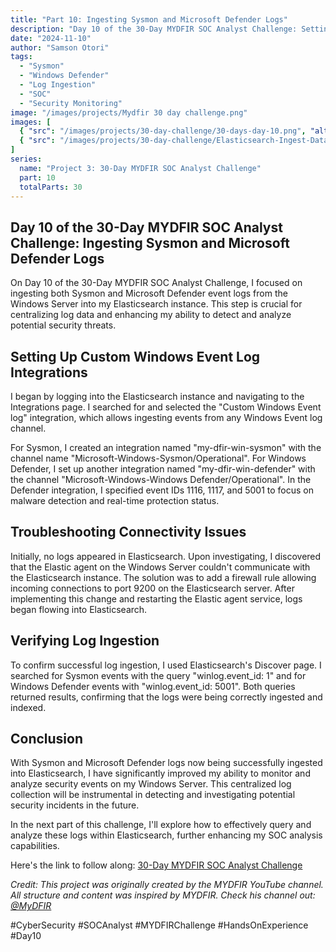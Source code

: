 ```yaml
---
title: "Part 10: Ingesting Sysmon and Microsoft Defender Logs"
description: "Day 10 of the 30-Day MYDFIR SOC Analyst Challenge: Setting up log ingestion from Windows Server to Elasticsearch for enhanced security monitoring."
date: "2024-11-10"
author: "Samson Otori"
tags:
  - "Sysmon"
  - "Windows Defender"
  - "Log Ingestion"
  - "SOC"
  - "Security Monitoring"
image: "/images/projects/Mydfir 30 day challenge.png"
images: [
  { "src": "/images/projects/30-day-challenge/30-days-day-10.png", "alt": "30 Days MYDFIR SOC Analyst Challenge Day 10" },
  { "src": "/images/projects/30-day-challenge/Elasticsearch-Ingest-Data-Image.png", "alt": "Elasticsearch Data Ingestion Process" }
]
series:
  name: "Project 3: 30-Day MYDFIR SOC Analyst Challenge"
  part: 10
  totalParts: 30
---
```


## Day 10 of the 30-Day MYDFIR SOC Analyst Challenge: Ingesting Sysmon and Microsoft Defender Logs

On Day 10 of the 30-Day MYDFIR SOC Analyst Challenge, I focused on ingesting both Sysmon and Microsoft Defender event logs from the Windows Server into my Elasticsearch instance. This step is crucial for centralizing log data and enhancing my ability to detect and analyze potential security threats.

## Setting Up Custom Windows Event Log Integrations

I began by logging into the Elasticsearch instance and navigating to the Integrations page. I searched for and selected the "Custom Windows Event log" integration, which allows ingesting events from any Windows Event log channel.

For Sysmon, I created an integration named "my-dfir-win-sysmon" with the channel name "Microsoft-Windows-Sysmon/Operational". For Windows Defender, I set up another integration named "my-dfir-win-defender" with the channel "Microsoft-Windows-Windows Defender/Operational". In the Defender integration, I specified event IDs 1116, 1117, and 5001 to focus on malware detection and real-time protection status.

## Troubleshooting Connectivity Issues

Initially, no logs appeared in Elasticsearch. Upon investigating, I discovered that the Elastic agent on the Windows Server couldn't communicate with the Elasticsearch instance. The solution was to add a firewall rule allowing incoming connections to port 9200 on the Elasticsearch server. After implementing this change and restarting the Elastic agent service, logs began flowing into Elasticsearch.

## Verifying Log Ingestion

To confirm successful log ingestion, I used Elasticsearch's Discover page. I searched for Sysmon events with the query "winlog.event_id: 1" and for Windows Defender events with "winlog.event_id: 5001". Both queries returned results, confirming that the logs were being correctly ingested and indexed.

## Conclusion

With Sysmon and Microsoft Defender logs now being successfully ingested into Elasticsearch, I have significantly improved my ability to monitor and analyze security events on my Windows Server. This centralized log collection will be instrumental in detecting and investigating potential security incidents in the future.

In the next part of this challenge, I'll explore how to effectively query and analyze these logs within Elasticsearch, further enhancing my SOC analysis capabilities.

Here's the link to follow along: [30-Day MYDFIR SOC Analyst Challenge](https://www.youtube.com/watch?v=eOie0SDMuGA&list=PLG6KGSNK4PuBWmX9NykU0wnWamjxdKhDJ&index=37)

*Credit: This project was originally created by the MYDFIR YouTube channel. All structure and content was inspired by MYDFIR. Check his channel out: [@MyDFIR](https://www.youtube.com/@MyDFIR)* 

#CyberSecurity #SOCAnalyst #MYDFIRChallenge #HandsOnExperience #Day10

